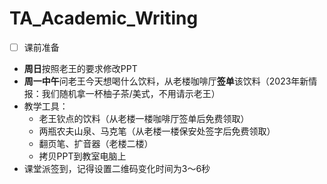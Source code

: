 # TA_Academic_Writing

- [ ] 课前准备 
 - **周日**按照老王的要求修改PPT
 - **周一中午**问老王今天想喝什么饮料，从老楼咖啡厅**签单**该饮料（2023年新情报：我们随机拿一杯柚子茶/美式，不用请示老王）
 - 教学工具：
   - 老王钦点的饮料（从老楼一楼咖啡厅签单后免费领取）
   - 两瓶农夫山泉、马克笔（从老楼一楼保安处签字后免费领取）
   - 翻页笔、扩音器（老楼二楼）
   - 拷贝PPT到教室电脑上
- 课堂派签到，记得设置二维码变化时间为3～6秒
